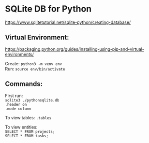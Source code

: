 # SQLite DB for Python


https://www.sqlitetutorial.net/sqlite-python/creating-database/



## Virtual Environment:
https://packaging.python.org/guides/installing-using-pip-and-virtual-environments/

Create: `python3 -m venv env`   
Run: `source env/bin/activate`

## Commands:
First run:    
`sqlite3 ./pythonsqlite.db`   
`.header on`   
`.mode column`
   
To view tables: `.tables`

To view entities:   
`SELECT * FROM projects;`   
`SELECT * FROM tasks;`